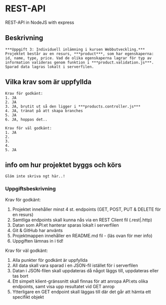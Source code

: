 # REST-API
REST-API in NodeJS with express


## Beskrivning
    ***Uppgift 3: Individuell inlämning i kursen Webbutveckling.***
    Projektet består av en resurs, ***product***, som har egenskaperna: id, name, type, price. Vad de olika egenskaperna lagrar för typ av information valideras genom funktion i ***product.validation.js***. Sparad data lagras lokalt i serverfilen.

## Vilka krav som är uppfyllda
    Krav för godkänt:
    1. JA
    2. JA
    3. JA, brutit ut så den ligger i ***products.controller.js***
    4. JA, tränat på att skapa branches
    5. JA
    6. JA, hoppas det..

    Krav för väl godkänt:
    1. JA
    2. 
    3. 
    4. 
    5. JA

## info om hur projektet byggs och körs
    Glöm inte skriva ngt här..!




### Uppgiftsbeskrivning

Krav för godkänt:
1. Projektet innehåller minst 4 st. endpoints (GET, POST, PUT & DELETE för en resurs)
2. Samtliga endpoints skall kunna nås via en REST Client fil (.rest|.http)
3. Datan som API:et hanterar sparas lokalt i serverfilen
4. Git & GitHub har använts
5. Projektmappen innehåller en README.md fil - (läs ovan för mer info)
6. Uppgiften lämnas in i tid!

Krav för väl godkänt:
1. Alla punkter för godkänt är uppfyllda
2. All data skall vara sparad i en JSON-fil istället för i serverfilen
3. Datan i JSON-filen skall uppdateras då något läggs till, uppdateras eller tas bort
4. Ett simpelt klient-gränssnitt skall finnas för att anropa API:ets olika endpoints, samt
visa upp resultatet vid GET anrop
5. Ytterligare en GET endpoint skall läggas till där det går att hämta ett specifikt objekt